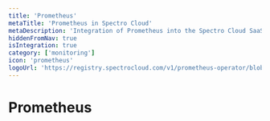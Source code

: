 ```yaml
---
title: 'Prometheus'
metaTitle: 'Prometheus in Spectro Cloud'
metaDescription: 'Integration of Prometheus into the Spectro Cloud SaaS'
hiddenFromNav: true
isIntegration: true
category: ['monitoring']
icon: 'prometheus'
logoUrl: 'https://registry.spectrocloud.com/v1/prometheus-operator/blobs/sha256:64589616d7f667e5f1d7e3c9a39e32c676e03518a318924e123738693e104ce0?type=image/png'
---
```


# Prometheus
